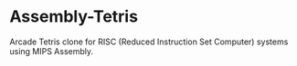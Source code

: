 # Assembly-Tetris
Arcade Tetris clone for RISC (Reduced Instruction Set Computer) systems using MIPS Assembly.
